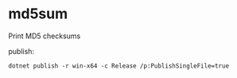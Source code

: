 # md5sum
Print MD5 checksums

publish:

    dotnet publish -r win-x64 -c Release /p:PublishSingleFile=true